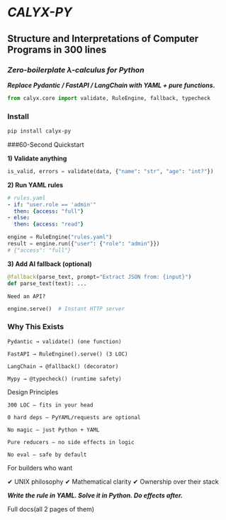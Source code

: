 # ***CALYX-PY***

## Structure and Interpretations of Computer Programs in 300 lines

### *Zero-boilerplate λ-calculus for Python*

***Replace Pydantic / FastAPI / LangChain with YAML + pure functions.***

```python
from calyx.core import validate, RuleEngine, fallback, typecheck
```

### Install
```bash
pip install calyx-py
```

###60-Second Quickstart

__1) Validate anything__
```python
is_valid, errors = validate(data, {"name": "str", "age": "int?"})
```

__2) Run YAML rules__
```yaml
# rules.yaml
- if: "user.role == 'admin'"
  then: {access: "full"}
- else:
  then: {access: "read"}
```

```python
engine = RuleEngine("rules.yaml")
result = engine.run({"user": {"role": "admin"}})
# {"access": "full"}
```

__3) Add AI fallback (optional)__
```python
@fallback(parse_text, prompt="Extract JSON from: {input}")
def parse_text(text): ...
```

    Need an API?
```python
engine.serve()  # Instant HTTP server
```

### Why This Exists

    Pydantic → validate() (one function)

    FastAPI → RuleEngine().serve() (3 LOC)

    LangChain → @fallback() (decorator)

    Mypy → @typecheck() (runtime safety)

Design Principles

    300 LOC — fits in your head

    0 hard deps — PyYAML/requests are optional

    No magic — just Python + YAML

    Pure reducers — no side effects in logic

    No eval — safe by default

For builders who want

✔ UNIX philosophy
✔ Mathematical clarity
✔ Ownership over their stack

***Write the rule in YAML. Solve it in Python. Do effects after.***

Full docs(all 2 pages of them)

